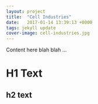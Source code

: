 ```yaml
---
layout: project
title:  "Cell Industries"
date:   2017-01-14 13:39:13 +0000
tags: jekyll update
cover-image: cell-industries.jpg 
---
```


Content here blah blah ... 

# H1 Text 
## h2 text